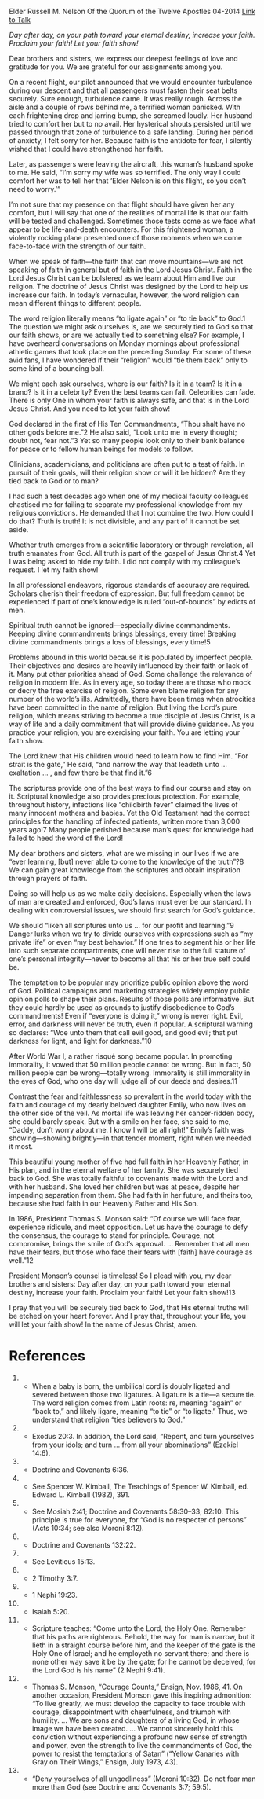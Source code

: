 Elder Russell M. Nelson
Of the Quorum of the Twelve Apostles
04-2014
[Link to Talk](https://www.churchofjesuschrist.org/study/general-conference/2014/04/let-your-faith-show?lang=eng)

_Day after day, on your path toward your eternal destiny, increase your faith. Proclaim your faith! Let your faith show!_

Dear brothers and sisters, we express our deepest feelings of love and gratitude for you. We are grateful for our assignments among you.

On a recent flight, our pilot announced that we would encounter turbulence during our descent and that all passengers must fasten their seat belts securely. Sure enough, turbulence came. It was really rough. Across the aisle and a couple of rows behind me, a terrified woman panicked. With each frightening drop and jarring bump, she screamed loudly. Her husband tried to comfort her but to no avail. Her hysterical shouts persisted until we passed through that zone of turbulence to a safe landing. During her period of anxiety, I felt sorry for her. Because faith is the antidote for fear, I silently wished that I could have strengthened her faith.

Later, as passengers were leaving the aircraft, this woman’s husband spoke to me. He said, “I’m sorry my wife was so terrified. The only way I could comfort her was to tell her that ‘Elder Nelson is on this flight, so you don’t need to worry.’”

I’m not sure that my presence on that flight should have given her any comfort, but I will say that one of the realities of mortal life is that our faith will be tested and challenged. Sometimes those tests come as we face what appear to be life-and-death encounters. For this frightened woman, a violently rocking plane presented one of those moments when we come face-to-face with the strength of our faith.

When we speak of faith—the faith that can move mountains—we are not speaking of faith in general but of faith in the Lord Jesus Christ. Faith in the Lord Jesus Christ can be bolstered as we learn about Him and live our religion. The doctrine of Jesus Christ was designed by the Lord to help us increase our faith. In today’s vernacular, however, the word religion can mean different things to different people.

The word religion literally means “to ligate again” or “to tie back” to God.1 The question we might ask ourselves is, are we securely tied to God so that our faith shows, or are we actually tied to something else? For example, I have overheard conversations on Monday mornings about professional athletic games that took place on the preceding Sunday. For some of these avid fans, I have wondered if their “religion” would “tie them back” only to some kind of a bouncing ball.

We might each ask ourselves, where is our faith? Is it in a team? Is it in a brand? Is it in a celebrity? Even the best teams can fail. Celebrities can fade. There is only One in whom your faith is always safe, and that is in the Lord Jesus Christ. And you need to let your faith show!

God declared in the first of His Ten Commandments, “Thou shalt have no other gods before me.”2 He also said, “Look unto me in every thought; doubt not, fear not.”3 Yet so many people look only to their bank balance for peace or to fellow human beings for models to follow.

Clinicians, academicians, and politicians are often put to a test of faith. In pursuit of their goals, will their religion show or will it be hidden? Are they tied back to God or to man?

I had such a test decades ago when one of my medical faculty colleagues chastised me for failing to separate my professional knowledge from my religious convictions. He demanded that I not combine the two. How could I do that? Truth is truth! It is not divisible, and any part of it cannot be set aside.

Whether truth emerges from a scientific laboratory or through revelation, all truth emanates from God. All truth is part of the gospel of Jesus Christ.4 Yet I was being asked to hide my faith. I did not comply with my colleague’s request. I let my faith show!

In all professional endeavors, rigorous standards of accuracy are required. Scholars cherish their freedom of expression. But full freedom cannot be experienced if part of one’s knowledge is ruled “out-of-bounds” by edicts of men.

Spiritual truth cannot be ignored—especially divine commandments. Keeping divine commandments brings blessings, every time! Breaking divine commandments brings a loss of blessings, every time!5

Problems abound in this world because it is populated by imperfect people. Their objectives and desires are heavily influenced by their faith or lack of it. Many put other priorities ahead of God. Some challenge the relevance of religion in modern life. As in every age, so today there are those who mock or decry the free exercise of religion. Some even blame religion for any number of the world’s ills. Admittedly, there have been times when atrocities have been committed in the name of religion. But living the Lord’s pure religion, which means striving to become a true disciple of Jesus Christ, is a way of life and a daily commitment that will provide divine guidance. As you practice your religion, you are exercising your faith. You are letting your faith show.

The Lord knew that His children would need to learn how to find Him. “For strait is the gate,” He said, “and narrow the way that leadeth unto … exaltation … , and few there be that find it.”6

The scriptures provide one of the best ways to find our course and stay on it. Scriptural knowledge also provides precious protection. For example, throughout history, infections like “childbirth fever” claimed the lives of many innocent mothers and babies. Yet the Old Testament had the correct principles for the handling of infected patients, written more than 3,000 years ago!7 Many people perished because man’s quest for knowledge had failed to heed the word of the Lord!

My dear brothers and sisters, what are we missing in our lives if we are “ever learning, [but] never able to come to the knowledge of the truth”?8 We can gain great knowledge from the scriptures and obtain inspiration through prayers of faith.

Doing so will help us as we make daily decisions. Especially when the laws of man are created and enforced, God’s laws must ever be our standard. In dealing with controversial issues, we should first search for God’s guidance.

We should “liken all scriptures unto us … for our profit and learning.”9 Danger lurks when we try to divide ourselves with expressions such as “my private life” or even “my best behavior.” If one tries to segment his or her life into such separate compartments, one will never rise to the full stature of one’s personal integrity—never to become all that his or her true self could be.

The temptation to be popular may prioritize public opinion above the word of God. Political campaigns and marketing strategies widely employ public opinion polls to shape their plans. Results of those polls are informative. But they could hardly be used as grounds to justify disobedience to God’s commandments! Even if “everyone is doing it,” wrong is never right. Evil, error, and darkness will never be truth, even if popular. A scriptural warning so declares: “Woe unto them that call evil good, and good evil; that put darkness for light, and light for darkness.”10

After World War I, a rather risqué song became popular. In promoting immorality, it vowed that 50 million people cannot be wrong. But in fact, 50 million people can be wrong—totally wrong. Immorality is still immorality in the eyes of God, who one day will judge all of our deeds and desires.11

Contrast the fear and faithlessness so prevalent in the world today with the faith and courage of my dearly beloved daughter Emily, who now lives on the other side of the veil. As mortal life was leaving her cancer-ridden body, she could barely speak. But with a smile on her face, she said to me, “Daddy, don’t worry about me. I know I will be all right!” Emily’s faith was showing—showing brightly—in that tender moment, right when we needed it most.

This beautiful young mother of five had full faith in her Heavenly Father, in His plan, and in the eternal welfare of her family. She was securely tied back to God. She was totally faithful to covenants made with the Lord and with her husband. She loved her children but was at peace, despite her impending separation from them. She had faith in her future, and theirs too, because she had faith in our Heavenly Father and His Son.

In 1986, President Thomas S. Monson said: “Of course we will face fear, experience ridicule, and meet opposition. Let us have the courage to defy the consensus, the courage to stand for principle. Courage, not compromise, brings the smile of God’s approval. … Remember that all men have their fears, but those who face their fears with [faith] have courage as well.”12

President Monson’s counsel is timeless! So I plead with you, my dear brothers and sisters: Day after day, on your path toward your eternal destiny, increase your faith. Proclaim your faith! Let your faith show!13

I pray that you will be securely tied back to God, that His eternal truths will be etched on your heart forever. And I pray that, throughout your life, you will let your faith show! In the name of Jesus Christ, amen.

# References
1. - When a baby is born, the umbilical cord is doubly ligated and severed between those two ligatures. A ligature is a tie—a secure tie. The word religion comes from Latin roots: re, meaning “again” or “back to,” and likely ligare, meaning “to tie” or “to ligate.” Thus, we understand that religion “ties believers to God.”
2. - Exodus 20:3. In addition, the Lord said, “Repent, and turn yourselves from your idols; and turn … from all your abominations” (Ezekiel 14:6).
3. - Doctrine and Covenants 6:36.
4. - See Spencer W. Kimball, The Teachings of Spencer W. Kimball, ed. Edward L. Kimball (1982), 391.
5. - See Mosiah 2:41; Doctrine and Covenants 58:30–33; 82:10. This principle is true for everyone, for “God is no respecter of persons” (Acts 10:34; see also Moroni 8:12).
6. - Doctrine and Covenants 132:22.
7. - See Leviticus 15:13.
8. - 2 Timothy 3:7.
9. - 1 Nephi 19:23.
10. - Isaiah 5:20.
11. - Scripture teaches: “Come unto the Lord, the Holy One. Remember that his paths are righteous. Behold, the way for man is narrow, but it lieth in a straight course before him, and the keeper of the gate is the Holy One of Israel; and he employeth no servant there; and there is none other way save it be by the gate; for he cannot be deceived, for the Lord God is his name” (2 Nephi 9:41).
12. - Thomas S. Monson, “Courage Counts,” Ensign, Nov. 1986, 41. On another occasion, President Monson gave this inspiring admonition: “To live greatly, we must develop the capacity to face trouble with courage, disappointment with cheerfulness, and triumph with humility. … We are sons and daughters of a living God, in whose image we have been created. … We cannot sincerely hold this conviction without experiencing a profound new sense of strength and power, even the strength to live the commandments of God, the power to resist the temptations of Satan” (“Yellow Canaries with Gray on Their Wings,” Ensign, July 1973, 43).
13. - “Deny yourselves of all ungodliness” (Moroni 10:32). Do not fear man more than God (see Doctrine and Covenants 3:7; 59:5).